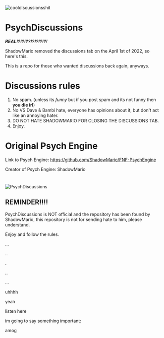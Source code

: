 ![cooldiscussionsshit](https://user-images.githubusercontent.com/91833725/161429704-70782a5e-5598-4ec6-81a3-d51dcb2704a6.png)
# PsychDiscussions

_**REAL!?!?!??!?!?!?!?!**_

ShadowMario removed the discussions tab on the April 1st of 2022, so here's this.

This is a repo for those who wanted discussions back again, anyways.

# Discussions rules

1. No spam. (unless its _funny_ but if you post spam and its not funny then **you die irl**)
2. No VS Dave & Bambi hate, everyone has opinions about it, but don't act like an annoying hater.
3. DO NOT HATE SHADOWMARIO FOR CLOSING THE DISCUSSIONS TAB.
4. Enjoy.

# Original Psych Engine

Link to Psych Engine: https://github.com/ShadowMario/FNF-PsychEngine

Creator of Psych Engine: ShadowMario

#

![PsychDiscussions](https://user-images.githubusercontent.com/91833725/161429898-cda0518d-a7db-4b9c-914c-b14e89f7ca94.png)

## REMINDER!!!!

PsychDiscussions is NOT official and the repository has been found by ShadowMario, this repository is not for sending hate
to him, please understand.

Enjoy and follow the rules.

...

..

.

..

...

uhhhh

yeah

listen here

im going to say something important:

amog
